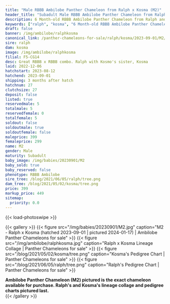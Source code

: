 ```yaml
---
title: "Male RBBB Ambilobe Panther Chameleon from Ralph x Kosma (M2)"
header_title: "Subadult Male RBBB Ambilobe Panther Chameleon from Ralph x Kosma | M2"
description: 6 Month-old RBBB Ambilobe Panther Chameleon from Ralph and Kosma. Great RBBB x RBBB combo. Ralph with Kosmo's sister, Kosma We've included sire and dam dendrograms if available, but you can view our Ralph or Kosma breeder pages for more information.
keywords: ["ralph", "kosma", "6 Month-old RBBB Ambilobe Panther Chameleon", "baby chameleons for sale", "buy panther chameleon", "panther for sale", "ambilobe panther chameleons for sale", "ambilobe panther chameleon for sale"]
draft: false
banner: /img/ambilobe/ralphkosma
canonical_link: /panther-chameleons-for-sale/ralph/kosma/2023-09-01/M2/
sire: ralph
dam: kosma
image: /img/ambilobe/ralphkosma
filial: F5-CG14
desc: Great RBBB x RBBB combo. Ralph with Kosmo's sister, Kosma
laid: 2022-12-06
hatchstart: 2023-08-12
hatchend: 2023-09-01
shipping: 3 months after hatch
hatchnum: 27
clutchsize: 27
deposit: false
listed: true
reservedmale: 5
totalmale: 5
reservedfemale: 0
totalfemale: 5
soldout: false
soldoutmale: true
soldoutfemale: false
maleprice: 399
femaleprice: 299
name: M2
gender: Male
maturity: Subadult
baby_image: /img/babies/20230901/M2
baby_sold: true
baby_reserved: false
phenotype: RBBB Ambilobe
sire_tree: /blog/2021/06/05/ralph/tree.png
dam_tree: /blog/2021/05/02/kosma/tree.png
price: 399
markup_price: 449
sitemap: 
  priority: 0.0
---
```


{{< load-photoswipe >}}

{{< gallery >}}
  {{< figure src="/img/babies/20230901/M2.jpg" caption="M2 - Ralph x Kosma (hatched 2023-09-01 | pictured 2024-01-17) | Ambilobe Panther Chameleons for sale" >}}
  {{< figure src="/img/ambilobe/ralphkosma.jpg" caption="Ralph x Kosma Lineage Collage | Panther Chameleons for sale" >}}
  {{< figure src="/blog/2021/05/02/kosma/tree.png" caption="Kosma's Pedigree Chart | Panther Chameleons for sale" >}}
  {{< figure src="/blog/2021/06/05/ralph/tree.png" caption="Ralph's Pedigree Chart | Panther Chameleons for sale" >}}
  <figcaption itemprop="description"><strong>Ambilobe Panther Chameleon (M2) pictured is the exact chameleon available for purchase. Ralph's and Kosma's lineage collage and pedigree charts pictured last.</strong></figcaption>
{{< /gallery >}}
